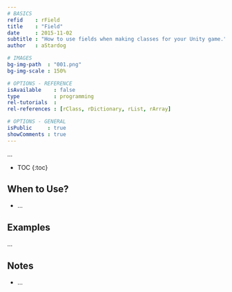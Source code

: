 ```yaml
---
# BASICS
refid    : rField
title    : "Field"
date     : 2015-11-02
subtitle : "How to use fields when making classes for your Unity game."
author   : aStardog

# IMAGES
bg-img-path  : "001.png"
bg-img-scale : 150%

# OPTIONS - REFERENCE
isAvailable    : false
type           : programming
rel-tutorials  : 
rel-references : [rClass, rDictionary, rList, rArray]

# OPTIONS - GENERAL
isPublic     : true
showComments : true
---
```

...

* TOC
{:toc}

## When to Use?

* ...

## Examples

...

## Notes

* ...